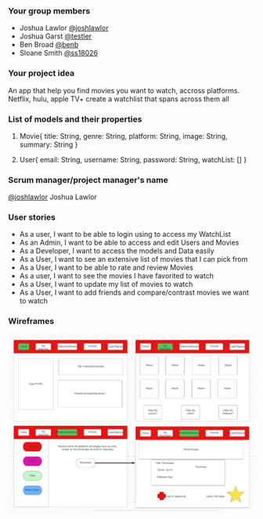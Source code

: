 ### Your group members

- Joshua Lawlor [@joshlawlor](https://github.com/joshlawlor) 
- Joshua Garst [@testler](https://github.com/testler)       
- Ben Broad [@benb](https://github.com/benb)               
- Sloane Smith [@ss18026](https://github.com/ss18026)

### Your project idea 

An app that help you find movies you want to watch, accross platforms.  Netflix, hulu, apple TV+ create a watchlist that spans across them all

### List of models and their properties

1. Movie{
    title: String,
    genre: String,
    platform: String,
    image: String,
    summary: String
}

2. User{
    email: String,
    username: String,
    password: String,
    watchList: []
}

### Scrum manager/project manager's name

[@joshlawlor](https://github.com/joshlawlor) Joshua Lawlor

### User stories

- As a user, I want to be able to login using to access my WatchList
- As an Admin, I want to be able to access and edit Users and Movies
- As a Developer, I want to access the models and Data easily
- As a User, I want to see an extensive list of movies that I can pick from
- As a User, I want to be able to rate and review Movies
- As a user, I want to see the movies I have favorited to watch
- As a User, I want to update my list of movies to watch
- As a User, I want to add friends and compare/contrast movies we want to watch

### Wireframes

![wireframe](./wireframes/image.png "wireframe")
